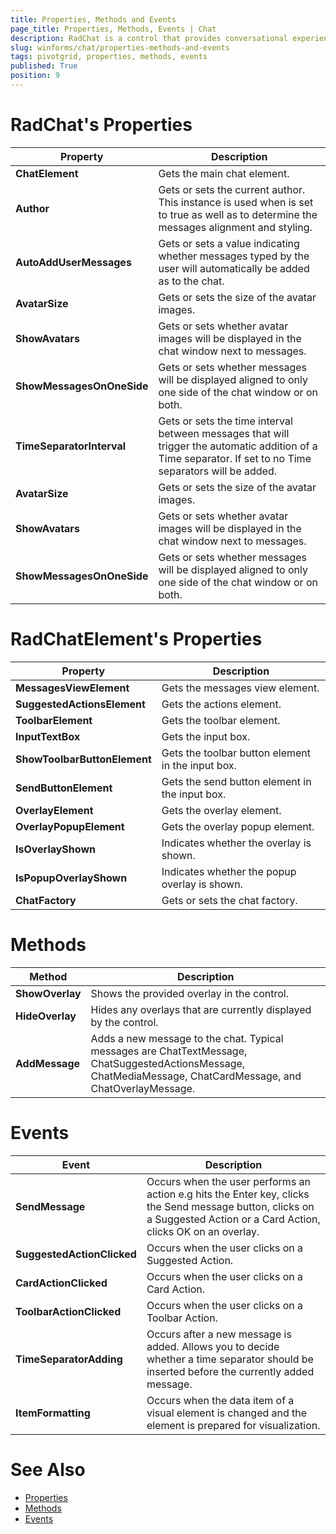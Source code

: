 ```yaml
---
title: Properties, Methods and Events
page_title: Properties, Methods, Events | Chat
description: RadChat is a control that provides conversational experience.
slug: winforms/chat/properties-methods-and-events
tags: pivotgrid, properties, methods, events
published: True
position: 9
---
```


# RadChat's Properties

|Property|Description|
|------|------|
|**ChatElement**|Gets the main chat element.|
|**Author**|Gets or sets the current author. This instance is used when is set to true as well as to determine the messages alignment and styling.|
|**AutoAddUserMessages**|Gets or sets a value indicating whether messages typed by the user will automatically be added as to the chat.|
|**AvatarSize**|Gets or sets the size of the avatar images.|
|**ShowAvatars**|Gets or sets whether avatar images will be displayed in the chat window next to messages.|
|**ShowMessagesOnOneSide**|Gets or sets whether messages will be displayed aligned to only one side of the chat window or on both.|
|**TimeSeparatorInterval**|Gets or sets the time interval between messages that will trigger the automatic addition of a Time separator. If set to no Time separators will be added.|
|**AvatarSize**|Gets or sets the size of the avatar images.|
|**ShowAvatars**|Gets or sets whether avatar images will be displayed in the chat window next to messages.|
|**ShowMessagesOnOneSide**|Gets or sets whether messages will be displayed aligned to only one side of the chat window or on both.|

# RadChatElement's Properties

|Property|Description|
|------|------|
|**MessagesViewElement**|Gets the messages view element.|
|**SuggestedActionsElement**|Gets the actions element.|
|**ToolbarElement**|Gets the toolbar element.|
|**InputTextBox**|Gets the input box.|
|**ShowToolbarButtonElement**|Gets the toolbar button element in the input box.|
|**SendButtonElement**|Gets the send button element in the input box.|
|**OverlayElement**|Gets the overlay element.|
|**OverlayPopupElement**|Gets the overlay popup element.|
|**IsOverlayShown**|Indicates whether the overlay is shown.|
|**IsPopupOverlayShown**|Indicates whether the popup overlay is shown.|
|**ChatFactory**|Gets or sets the chat factory.|

# Methods

|Method|Description|
|------|------|
|**ShowOverlay**|Shows the provided overlay in the control.|
|**HideOverlay**|Hides any overlays that are currently displayed by the control.|
|**AddMessage**|Adds a new message to the chat. Typical messages are ChatTextMessage, ChatSuggestedActionsMessage, ChatMediaMessage, ChatCardMessage, and ChatOverlayMessage.|

# Events

|Event|Description|
|------|------|
|**SendMessage**|Occurs when the user performs an action e.g hits the Enter key, clicks the Send message button, clicks on a Suggested Action or a Card Action, clicks OK on an overlay.|
|**SuggestedActionClicked**|Occurs when the user clicks on a Suggested Action.|
|**CardActionClicked**|Occurs when the user clicks on a Card Action.|
|**ToolbarActionClicked**|Occurs when the user clicks on a Toolbar Action.|
|**TimeSeparatorAdding**|Occurs after a new message is added. Allows you to decide whether a time separator should be inserted before the currently added message.|
|**ItemFormatting**|Occurs when the data item of a visual element is changed and the element is prepared for visualization.|

# See Also

* [Properties](http://docs.telerik.com/devtools/winforms/api/html/properties_t_telerik_wincontrols_ui_radchat.htm)
* [Methods](http://docs.telerik.com/devtools/winforms/api/html/methods_t_telerik_wincontrols_ui_radchat.htm)
* [Events](http://docs.telerik.com/devtools/winforms/api/html/events_t_telerik_wincontrols_ui_radchat.htm)

